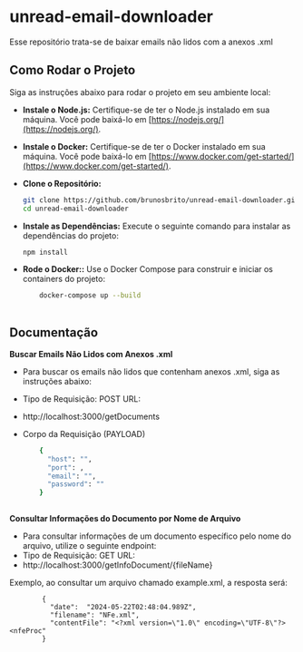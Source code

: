 # unread-email-downloader
Esse repositório trata-se de baixar emails não lidos com a anexos .xml

## Como Rodar o Projeto

Siga as instruções abaixo para rodar o projeto em seu ambiente local:

 - **Instale o Node.js:**
   Certifique-se de ter o Node.js instalado em sua máquina. Você pode baixá-lo em [https://nodejs.org/](https://nodejs.org/).

 - **Instale o Docker:**
   Certifique-se de ter o Docker instalado em sua máquina. Você pode baixá-lo em [https://www.docker.com/get-started/](https://www.docker.com/get-started/).

 - **Clone o Repositório:**
   ```bash
   git clone https://github.com/brunosbrito/unread-email-downloader.git
   cd unread-email-downloader

 - **Instale as Dependências:**
    Execute o seguinte comando para instalar as dependências do projeto:
    ```bash
    npm install
    
 - **Rode o Docker::**
    Use o Docker Compose para construir e iniciar os containers do projeto:
    ```bash
        docker-compose up --build
        
## Documentação
**Buscar Emails Não Lidos com Anexos .xml**

 - Para buscar os emails não lidos que contenham anexos .xml, siga as
   instruções abaixo: 
 - Tipo de Requisição: POST URL:
 - http://localhost:3000/getDocuments
 - Corpo da Requisição (PAYLOAD)

    

    ```bash
        {
          "host": "",
          "port": ,
          "email": "",
          "password": ""
        }
        
**Consultar Informações do Documento por Nome de Arquivo**

 - Para consultar informações de um documento específico pelo nome do arquivo, utilize o seguinte endpoint: 
 - Tipo de Requisição: GET URL:
 - http://localhost:3000/getInfoDocument/{fileName}

  Exemplo, ao consultar um arquivo chamado example.xml, a resposta será:

            {
              "date":  "2024-05-22T02:48:04.989Z",
              "filename": "NFe.xml",
              "contentFile": "<?xml version=\"1.0\" encoding=\"UTF-8\"?><nfeProc"
            }
        
